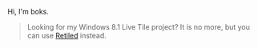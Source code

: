 Hi, I'm boks.

> Looking for my Windows 8.1 Live Tile project? It is no more, but you can use [Retiled](https://retiled.marmak.net.pl/releases/) instead.